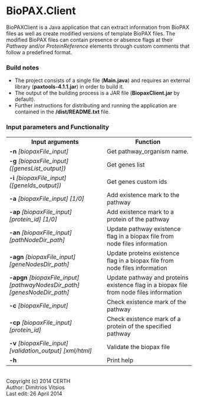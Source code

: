 BioPAX.Client
=============
BioPAXClient is a Java application that can extract information from BioPAX files as well as create modified versions of template BioPAX files. The modified BioPAX files can contain presence or absence flags at their <i>Pathway</i> and/or <i>ProteinReference</i> elements through custom comments that follow a predefined format.


<h3>Build notes</h3>

- The project consists of a single file (<b>Main.java</b>) and requires an external library (<b>paxtools-4.1.1.jar</b>) in order to build it.
- The output of the building process is a JAR file (<b>BiopaxClient.jar</b> by default).
- Further instructions for distributing and running the  application are contained in the <b>/dist/README.txt</b> file.


<h3>Input parameters and Functionality</h3>

<table>
    <tr>
        <td align="center"><b>Input arguments</b></td>
        <td align="center"><b>Function</b></td>
    </tr>
    <tr>
        <td><b>-n</b> <i>[biopaxFile_input]</i></td>
        <td>Get pathway_organism name.</td>
    </tr>
    <tr>
        <td><b>-g</b> <i>[biopaxFile_input] ([genesList_output])</i></td>
        <td>Get genes list</td>
    </tr>
    <tr>
        <td><b>-i</b> <i>[biopaxFile_input] ([geneIds_output])</i></td>
        <td>Get genes custom ids</td>
    </tr>
    <tr>
        <td><b>-a</b> <i>[biopaxFile_input] [1/0]</i></td>
        <td>Add existence mark to the pathway</td>
    </tr>
    <tr>
        <td><b>-ap</b> <i>[biopaxFile_input] [protein_id] [1/0]</i></td>
        <td>Add existence mark to a protein of the pathway</td>
    </tr>
    <tr>
        <td><b>-an</b> <i>[biopaxFile_input] [pathNodeDir_path]</i></td>
        <td>Update pathway existence flag in a biopax file from node files information</td>
    </tr>
    <tr>
        <td><b>-agn</b> <i>[biopaxFile_input] [geneNodesDir_path]</i></td>
        <td>Update proteins existence flag in a biopax file from node files information</td>
    </tr>
    <tr>
        <td><b>-apgn</b> <i>[biopaxFile_input] [pathwayNodesDir_path] [genesNodeDir_path]</i></td>
        <td>Update pathway and proteins existence flag in a biopax file from node files information</td>
    </tr>
    <tr>
        <td><b>-c</b> <i>[biopaxFile_input]</i></td>
        <td>Check existence mark of the pathway</td>
    </tr>
    <tr>
        <td><b>-cp</b> <i>[biopaxFile_input] [protein_id]</i></td>
        <td>Check existence mark of a protein of the specified pathway</td>
    </tr>
    <tr>
        <td><b>-v</b> <i>[biopaxFile_input] [validation_output] [xml/html]</i></td>
        <td>Validate the biopax file</td>
    </tr>
    <tr>
        <td><b>-h</b></td>
        <td>Print help</td>
    </tr>
</table>

<br/>
Copyright (c) 2014 CERTH<br/>
Author: Dimitrios Vitsios<br/>
Last edit: 26 April 2014
